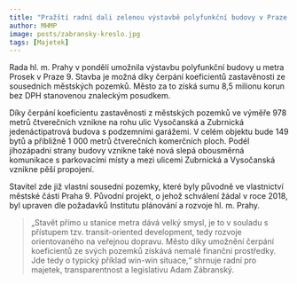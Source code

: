 ```yaml
---
title: "Pražští radní dali zelenou výstavbě polyfunkční budovy v Praze 9"
author: MHMP
image: posts/zabransky-kreslo.jpg
tags: [Majetek]
---
```

 
Rada hl. m. Prahy v pondělí umožnila výstavbu polyfunkční budovy u metra Prosek v Praze 9. Stavba je možná díky čerpání koeficientů zastavěnosti ze sousedních městských pozemků. Město za to získá sumu 8,5 milionu korun bez DPH stanovenou znaleckým posudkem.

Díky čerpání koeficientu zastavěnosti z městských pozemků ve výměře 978 metrů čtverečních vznikne na rohu ulic Vysočanská a Zubrnická jedenáctipatrová budova s podzemními garážemi. V celém objektu bude 149 bytů a přibližně 1 000 metrů čtverečních komerčních ploch. Podél jihozápadní strany budovy vznikne také nová slepá obousměrná komunikace s parkovacími místy a mezi ulicemi Zubrnická a Vysočanská vznikne pěší propojení.

Stavitel zde již vlastní sousední pozemky, které byly původně ve vlastnictví městské části Praha 9. Původní projekt, o jehož schválení žádal v roce 2018, byl upraven dle požadavků Institutu plánování a rozvoje hl. m. Prahy.    

> „Stavět přímo u stanice metra dává velký smysl, je to v souladu s přístupem tzv. transit-oriented development, tedy rozvoje orientovaného na veřejnou dopravu. Město díky umožnění čerpání koeficientů ze svých pozemků získává nemalé finanční prostředky. Jde tedy o typický příklad win-win situace,“ shrnuje radní pro majetek, transparentnost a legislativu Adam Zábranský.   
